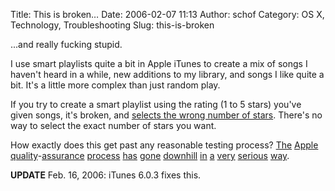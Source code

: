 Title: This is broken…
Date: 2006-02-07 11:13
Author: schof
Category: OS X, Technology, Troubleshooting
Slug: this-is-broken

...and really fucking stupid.

I use smart playlists quite a bit in Apple iTunes to create a mix of
songs I haven't heard in a while, new additions to my library, and songs
I like quite a bit. It's a little more complex than just random play.

If you try to create a smart playlist using the rating (1 to 5 stars)
you've given songs, it's broken, and [selects the wrong number of
stars](http://docs.info.apple.com/article.html?artnum=303119 "iTunes is broken").
There's no way to select the exact number of stars you want.

How exactly does this get past any reasonable testing process?
[The](http://www.drunkenblog.com/drunkenblog-archives/000291.html)
[Apple](http://www.drunkenblog.com/drunkenblog-archives/000643.html)
[quality](http://rentzsch.com/bugs/xcodeGarble)-[assurance](http://blakeseely.com/blog/archives/2006/01/06/apple-bug-friday-iphoto-applescript-hang/)
[process](http://rentzsch.com/bugs/xcodeOverlypersistentPopup)
[has](http://www.ditchnet.org/wp/2005/11/04/report-an-apple-bug-friday/)
[gone](http://www.ditchnet.org/wp/2005/12/02/report-an-apple-bug-friday-canvas-width-and-height-attrs/)
[downhill](http://scan.dalo.us/blog/?p=4)
[in](http://www.gigliwood.com/weblog/Cocoa/AppleBugFriday__Min.html)
[a](http://www.drunkenblog.com/drunkenblog-archives/000635.html)
[very](http://www.drunkenblog.com/drunkenblog-archives/000684.html)
[serious](http://www.gigliwood.com/weblog/MacOSX/Report-an-Apple-Bug.html)
[way](http://www.drunkenblog.com/drunkenblog-archives/000655.html).

**UPDATE** Feb. 16, 2006: iTunes 6.0.3 fixes this.

